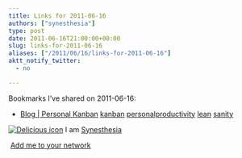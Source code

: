 ```yaml
---
title: Links for 2011-06-16
authors: ["synesthesia"]
type: post
date: 2011-06-16T21:00:00+00:00
slug: links-for-2011-06-16 
aliases: ["/2011/06/16/links-for-2011-06-16"]
aktt_notify_twitter:
  - no

---
```

Bookmarks I&#8217;ve shared on 2011-06-16:

  * [Blog | Personal Kanban][1] 
    [kanban][2] [personalproductivity][3] [lean][4] [sanity][5] </li> </ul> 
    
    <p class="deliciouslink">
      <a href="https://del.icio.us/synesthesia" title="See all my bookmarks on del.icio.us"><img src="https://www.synesthesia.co.uk/images/deliciousicon.jpg" alt="Delicious icon" /></a>&nbsp;I am <a href="https://del.icio.us/synesthesia" title="See all my bookmarks on del.icio.us">Synesthesia</a>
    </p>
    
    <p class="deliciouslink">
      <a href="https://del.icio.us/network?add=synesthesia" title="Add me to your del.icio.us network"><img src="https://www.synesthesia.co.uk/images/add.gif" alt="" /></a>&nbsp;<a href="https://del.icio.us/network?add=synesthesia" title="Add me to your del.icio.us network">Add me to your network</a>
    </p>

 [1]: https://www.personalkanban.com/pk/blog
 [2]: https://www.delicious.com/synesthesia/kanban
 [3]: https://www.delicious.com/synesthesia/personalproductivity
 [4]: https://www.delicious.com/synesthesia/lean
 [5]: https://www.delicious.com/synesthesia/sanity